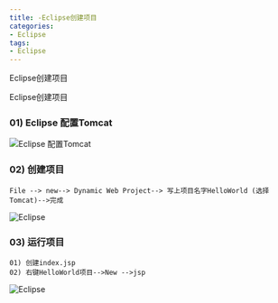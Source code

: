 ```yaml
---
title: -Eclipse创建项目
categories: 
- Eclipse
tags:
- Eclipse
---
```

Eclipse创建项目

Eclipse创建项目

### 01) Eclipse 配置Tomcat

![Eclipse 配置Tomcat](/img/java/Eclipse/Eclipse_add_Tomcat_001.gif "Eclipse配置Tomcat")

### 02) 创建项目

```
File --> new--> Dynamic Web Project--> 写上项目名字HelloWorld (选择Tomcat)-->完成
```

![Eclipse](/img/java/Eclipse/Eclipse_create_01.gif "Eclipse")

### 03) 运行项目

```
01) 创建index.jsp
02) 右键HelloWorld项目-->New -->jsp 
```

![Eclipse](/img/java/Eclipse/Eclipse_create_02.gif "Eclipse")



























